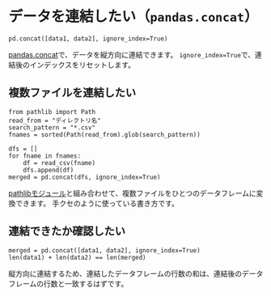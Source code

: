 # データを連結したい（``pandas.concat``）

```python3
pd.concat([data1, data2], ignore_index=True)
```

[pandas.concat](https://pandas.pydata.org/pandas-docs/stable/reference/api/pandas.concat.html)で、データを縦方向に連結できます。
``ignore_index=True``で、連結後のインデックスをリセットします。

## 複数ファイルを連結したい

```python3
from pathlib import Path
read_from = "ディレクトリ名"
search_pattern = "*.csv"
fnames = sorted(Path(read_from).glob(search_pattern))

dfs = []
for fname in fnames:
    df = read_csv(fname)
    dfs.append(df)
merged = pd.concat(dfs, ignore_index=True)
```

[pathlibモジュール](../python/python-pathlib.md)と組み合わせて、複数ファイルをひとつのデータフレームに変換できます。
手クセのように使っている書き方です。

## 連結できたか確認したい

```python3
merged = pd.concat([data1, data2], ignore_index=True)
len(data1) + len(data2) == len(merged)
```

縦方向に連結するため、連結したデータフレームの行数の和は、連結後のデータフレームの行数と一致するはずです。


